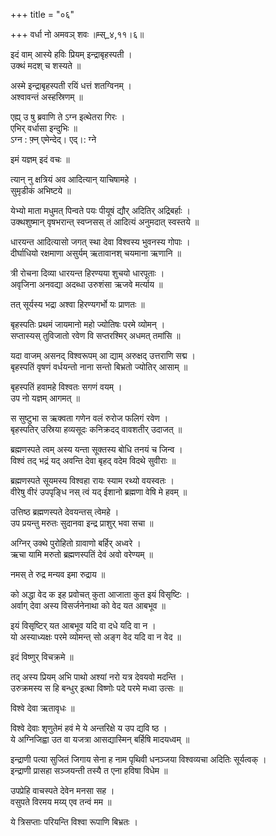 +++
title = "०६"

+++
वर्धा नो अमवञ् शवः ॥म्स्_४,११।६॥  
    
इदं वाम् आस्ये हविः प्रियम् इन्द्राबृहस्पती ।  
उक्थं मदश् च शस्यते ॥  
    
अस्मे इन्द्राबृहस्पती रयिं धत्तं शतग्विनम् ।  
अश्वावन्तं अस्हस्रिणम् ॥  
    
एह्य् उ षु ब्रवाणि ते ऽग्न इत्थेतरा गिरः ।  
एभिर् वर्धासा इन्दुभिः ॥  
ऽग्न : फ़्न् एमेन्देद्। एद्।: ग्ने  
    
इमं यज्ञम् इदं वचः ॥  
    
त्यान् नु क्षत्रियं अव आदित्यान् याचिषामहे ।  
सुमृडीकं अभिष्टये ॥  
    
येभ्यो माता मधुमत् पिन्वते पयः पीयूषं द्यौर् अदितिर् अद्रिबर्हाः ।  
उक्थशुष्मान् वृषभरान्त् स्वप्नसस् तं आदित्यं अनुमदात् स्वस्तये ॥  
    
धारयन्त आदित्यासो जगत् स्था देवा विश्वस्य भुवनस्य गोपाः ।  
दीर्घाधियो रक्षमाणा असुर्यम् ऋतावानश् चयमाना ऋणानि ॥  
    
त्री रोचना दिव्या धारयन्त हिरण्यया शुचयो धारपूताः ।  
अवृजिना अनवद्या अदब्धा उरुशंसा ऋजवे मर्त्याय ॥  
    
तत् सूर्यस्य भद्रा अश्वा हिरण्यगर्भो यः प्राणतः ॥  
    
बृहस्पतिः प्रथमं जायमानो महो ज्योतिषः परमे व्योमन् ।  
सप्तास्यस् तुविजातो रवेण वि सप्तरश्मिर् अधमत् तमांसि ॥  
    
  
यदा वाजम् असनद् विश्वरूपम् आ द्याम् अरुक्षद् उत्तराणि सद्म ।  
बृहस्पतिं वृषणं वर्धयन्तो नाना सन्तो बिभ्रतो ज्योतिर् आसाम् ॥  
    
बृहस्पतिं हवामहे विश्वतः सगणं वयम् ।  
उप नो यज्ञम् आगमत् ॥  
    
स सुष्टुभा स ऋक्वता गणेन वलं रुरोज फलिगं रवेण ।  
बृहस्पतिर् उस्रिया हव्यसूदः कनिक्रदद् वावशतीर् उदाजत् ॥  
    
ब्रह्मणस्पते त्वम् अस्य यन्ता सूक्तस्य बोधि तनयं च जिन्व ।  
विश्वं तद् भद्रं यद् अवन्ति देवा बृहद् वदेम विदथे सुवीराः ॥  
    
ब्रह्मणस्पते सूयमस्य विश्वहा रायः स्याम रथ्यो वयस्वतः ।  
वीरेषु वीरं उपपृङ्धि नस् त्वं यद् ईशानो ब्रह्मणा वेषि मे हवम् ॥  
    
उत्तिष्ठ ब्रह्मणस्पते देवयन्तस् त्वेमहे ।  
उप प्रयन्तु मरुतः सुदानवा इन्द्र प्राशुर् भवा सचा ॥  
    
अग्निर् उक्थे पुरोहितो ग्रावाणो बर्हिर् अध्वरे ।  
ऋचा यामि मरुतो ब्रह्मणस्पतिं देवं अवो वरेण्यम् ॥  
    
नमस् ते रुद्र मन्यव इमा रुद्राय ॥  
    
को अद्धा वेद क इह प्रवोचत् कुता आजाता कुत इयं विसृष्टिः ।  
अर्वाग् देवा अस्य विसर्जनेनाथा को वेद यत आबभूव ॥  
    
  
इयं विसृष्टिर् यत आबभूव यदि वा दधे यदि वा न ।  
यो अस्याध्यक्षः परमे व्योमन्त् सो अङ्ग वेद यदि वा न वेद ॥  
    
इदं विष्णुर् विचक्रमे ॥  
    
तद् अस्य प्रियम् अभि पाथो अश्यां नरो यत्र देवयवो मदन्ति ।  
उरुक्रमस्य स हि बन्धुर् इत्था विष्णोः पदे परमे मध्वा उत्सः ॥  
    
विश्वे देवा ऋतावृधः ॥  
    
विश्वे देवाः शृणुतेमं हवं मे ये अन्तरिक्षे य उप द्यवि ष्ठ ।  
ये अग्निजिह्वा उत वा यजत्रा आसद्यास्मिन् बर्हिषि मादयध्वम् ॥  
    
इन्द्राणी पत्या सुजितं जिगाय सेना ह नाम पृथिवी धनञ्जया विश्वव्यचा अदितिः सूर्यत्वक् ।  
इन्द्राणी प्रासहा सञ्जयन्ती तस्यै त एना हविषा विधेम ॥  
    
उपप्रेहि वाचस्पते देवेन मनसा सह ।  
वसुपते विरमय मय्य् एव तन्वं मम ॥  
    
ये त्रिसप्ताः परियन्ति विश्वा रूपाणि बिभ्रतः ।  